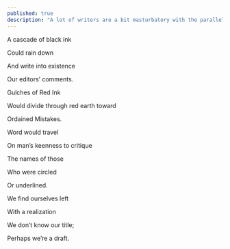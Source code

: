 ```yaml
---
published: true
description: "A lot of writers are a bit masturbatory with the parallels inherent to creation, but not I of course."
---
```


A cascade of black ink 

Could rain down 

And write into existence 

Our editors’ comments.

Gulches of Red Ink

Would divide through red earth toward

Ordained Mistakes.

  

Word would travel 

On man’s keenness to critique

The names of those

Who were circled

Or underlined. 

  

We find ourselves left

With a realization 

We don’t know our title;

Perhaps we’re a draft.